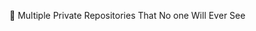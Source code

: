 🥱
Multiple Private Repositories That No one Will Ever See
<!---
GooberDev/GooberDev is a ✨ special ✨ repository because its `README.md` (this file) appears on your GitHub profile.
You can click the Preview link to take a look at your changes.
--->
